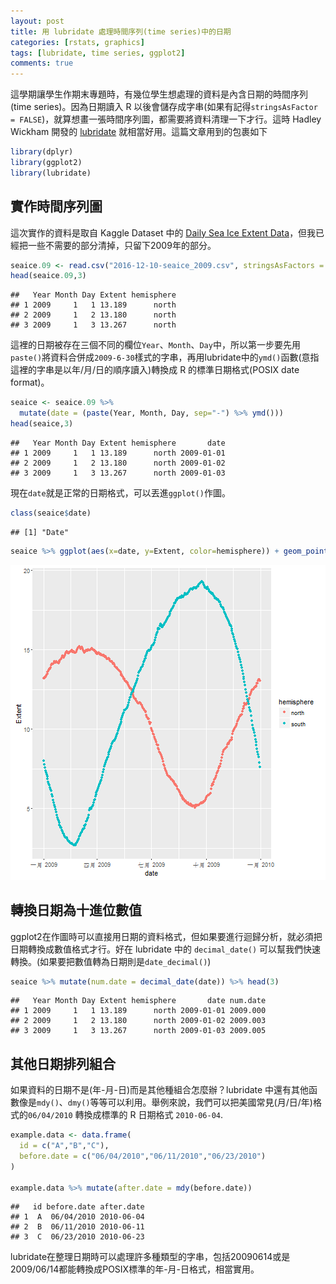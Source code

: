 ```yaml
---
layout: post
title: 用 lubridate 處理時間序列(time series)中的日期
categories: [rstats, graphics]
tags: [lubridate, time series, ggplot2]
comments: true
---
```




這學期讓學生作期末專題時，有幾位學生想處理的資料是內含日期的時間序列(time series)。因為日期讀入 R 以後會儲存成字串(如果有記得`stringsAsFactor = FALSE`)，就算想畫一張時間序列圖，都需要將資料清理一下才行。這時 Hadley Wickham 開發的 [lubridate](https://cran.r-project.org/web/packages/lubridate/vignettes/lubridate.html) 就相當好用。這篇文章用到的包裹如下


```r
library(dplyr)
library(ggplot2)
library(lubridate)
```

## 實作時間序列圖

這次實作的資料是取自 Kaggle Dataset 中的 [Daily Sea Ice Extent Data](https://www.kaggle.com/nsidcorg/daily-sea-ice-extent-data)，但我已經把一些不需要的部分清掉，只留下2009年的部分。


```r
seaice.09 <- read.csv("2016-12-10-seaice_2009.csv", stringsAsFactors = FALSE) %>% select(-Missing)
head(seaice.09,3)
```

```
##   Year Month Day Extent hemisphere
## 1 2009     1   1 13.189      north
## 2 2009     1   2 13.180      north
## 3 2009     1   3 13.267      north
```

這裡的日期被存在三個不同的欄位`Year`、`Month`、`Day`中，所以第一步要先用`paste()`將資料合併成`2009-6-30`樣式的字串，再用lubridate中的`ymd()`函數(意指這裡的字串是以年/月/日的順序讀入)轉換成 R 的標準日期格式(POSIX date format)。



```r
seaice <- seaice.09 %>% 
  mutate(date = (paste(Year, Month, Day, sep="-") %>% ymd()))
head(seaice,3)
```

```
##   Year Month Day Extent hemisphere       date
## 1 2009     1   1 13.189      north 2009-01-01
## 2 2009     1   2 13.180      north 2009-01-02
## 3 2009     1   3 13.267      north 2009-01-03
```
現在`date`就是正常的日期格式，可以丟進`ggplot()`作圖。

```r
class(seaice$date)
```

```
## [1] "Date"
```

```r
seaice %>% ggplot(aes(x=date, y=Extent, color=hemisphere)) + geom_point()
```

![plot of chunk unnamed-chunk-4](/figure/source/2016-12-10-lubridate-your-way-plotting-time-series/unnamed-chunk-4-1.png)

## 轉換日期為十進位數值

ggplot2在作圖時可以直接用日期的資料格式，但如果要進行迴歸分析，就必須把日期轉換成數值格式才行。好在 lubridate 中的 `decimal_date()` 可以幫我們快速轉換。(如果要把數值轉為日期則是`date_decimal()`)


```r
seaice %>% mutate(num.date = decimal_date(date)) %>% head(3)
```

```
##   Year Month Day Extent hemisphere       date num.date
## 1 2009     1   1 13.189      north 2009-01-01 2009.000
## 2 2009     1   2 13.180      north 2009-01-02 2009.003
## 3 2009     1   3 13.267      north 2009-01-03 2009.005
```

## 其他日期排列組合

如果資料的日期不是(年-月-日)而是其他種組合怎麼辦？lubridate 中還有其他函數像是`mdy()`、`dmy()`等等可以利用。舉例來說，我們可以把美國常見(月/日/年)格式的`06/04/2010` 轉換成標準的 R 日期格式 `2010-06-04`.


```r
example.data <- data.frame(
  id = c("A","B","C"),
  before.date = c("06/04/2010","06/11/2010","06/23/2010")
)

example.data %>% mutate(after.date = mdy(before.date))
```

```
##   id before.date after.date
## 1  A  06/04/2010 2010-06-04
## 2  B  06/11/2010 2010-06-11
## 3  C  06/23/2010 2010-06-23
```

lubridate在整理日期時可以處理許多種類型的字串，包括20090614或是2009/06/14都能轉換成POSIX標準的年-月-日格式，相當實用。
